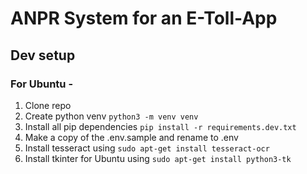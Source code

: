 # ANPR System for an E-Toll-App

## Dev setup

### For Ubuntu - 

1. Clone repo
2. Create python venv `python3 -m venv venv`
3. Install all pip dependencies `pip install -r requirements.dev.txt`
4. Make a copy of the .env.sample and rename to .env
5. Install tesseract using `sudo apt-get install tesseract-ocr`
6. Install tkinter for Ubuntu using `sudo apt-get install python3-tk`